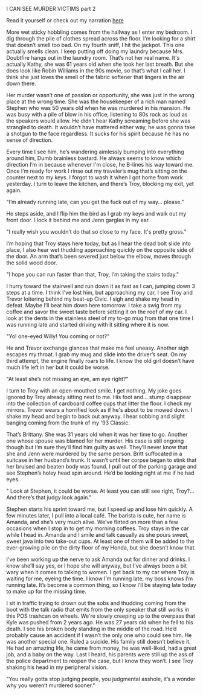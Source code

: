 I CAN SEE MURDER VICTIMS part 2

Read it yourself or check out my narration [here](https://youtu.be/Y4D9ue8HLLs?si=cAA1Fv8_XkTndnfS)

More wet sticky hobbling comes from the hallway as I enter my bedroom. I dig through the pile of clothes spread across the floor. I’m looking for a shirt that doesn’t smell too bad. On my fourth sniff, I hit the jackpot. This one actually smells clean. I keep putting off doing my laundry because Mrs. Doubtfire hangs out in the laundry room. That’s not her real name. It's actually Kathy, she was 61 years old when she took her last breath. But she does look like Robin Williams in the 90s movie, so that’s what I call her. I think she just loves the smell of the fabric softener that lingers in the air down there.

Her murder wasn’t one of passion or opportunity, she was just in the wrong place at the wrong time. She was the housekeeper of a rich man named Stephen who was 50 years old when he was murdered in his mansion. He was busy with a pile of blow in his office, listening to 80s rock as loud as the speakers would allow. He didn’t hear Kathy screaming before she was strangled to death. It wouldn’t have mattered either way, he was gonna take a shotgun to the face regardless. It sucks for his spirit because he has no sense of direction. 

Every time I see him, he’s wandering aimlessly bumping into everything around him, Dumb brainless bastard. He always seems to know which direction I’m in because whenever I'm close, he B-lines his way toward me. Once I’m ready for work I rinse out my traveler’s mug that’s sitting on the counter next to my keys. I forgot to wash it when I got home from work yesterday. I turn to leave the kitchen, and there’s Troy, blocking my exit, yet again. 

"I’m already running late, can you get the fuck out of my way… please."

He steps aside, and I flip him the bird as I grab my keys and walk out my front door. I lock it behind me and Jenn gargles in my ear. 

"I really wish you wouldn’t do that so close to my face. It's pretty gross."

I’m hoping that Troy stays here today, but as I hear the dead bolt slide into place, I also hear wet thudding approaching quickly on the opposite side of the door. An arm that’s been severed just below the elbow, moves through the solid wood door. 

"I hope you can run faster than that, Troy, I’m taking the stairs today."

I hurry toward the stairwell and run down it as fast as I can, jumping down 3 steps at a time. I think I've lost him, but approaching my car, I see Troy and Trevor loitering behind my beat-up Civic. I sigh and shake my head in defeat. Maybe I’ll beat him down here tomorrow. I take a swig from my coffee and savor the sweet taste before setting it on the roof of my car. I look at the dents in the stainless steel of my to-go mug from that one time I was running late and started driving with it sitting where it is now. 

"Yo! one-eyed Willy! You coming or not?"

He and Trevor exchange glances that make me feel uneasy. Another sigh escapes my throat. I grab my mug and slide into the driver’s seat. On my third attempt, the engine finally roars to life. I know the old girl doesn’t have much life left in her but it could be worse. 

"At least she’s not missing an eye, am eye right?"

I turn to Troy with an open-mouthed smile. I get nothing. My joke goes ignored by Troy already sitting next to me. His foot and… stump disappear into the collection of cardboard coffee cups that litter the floor. I check my mirrors. Trevor wears a horrified look as if he's about to be mowed down. I shake my head and begin to back out anyway. I hear sobbing and slight banging coming from the trunk of my '93 Classic.

That’s Brittany. She was 31 years old when it was her time to go. Another one whose spouse was blamed for her murder. His case is still ongoing though but I’m sure they’ll find him guilty as well. They’ll never know that she and Jenn were murdered by the same person. Britt suffocated in a suitcase in her husband’s trunk. It wasn’t until her corpse began to stink that her bruised and beaten body was found. I pull out of the parking garage and see Stephen’s holey head spin around. He’d be looking right at me if he had eyes. 

" Look at Stephen, it could be worse. At least you can still see right, Troy?... And there’s that judgy look again."

Stephen starts his sprint toward me, but I speed up and lose him quickly. A few minutes later, I pull into a local café. The barista is cute, her name is Amanda, and she’s very much alive. We’ve flirted on more than a few occasions when I stop in to get my morning coffees. Troy stays in the car while I head in. Amanda and I smile and talk casually as she pours sweet, sweet java into two take-out cups. At least one of them will be added to the ever-growing pile on the dirty floor of my Honda, but she doesn’t know that. 

I've been working up the nerve to ask Amanda out for dinner and drinks. I know she’ll say yes, or I hope she will anyway, but I've always been a bit wary when it comes to talking to women. I get back to my car where Troy is waiting for me, eyeing the time. I know I’m running late, my boss knows I’m running late. It’s become a common thing, so I know I’ll be staying late today to make up for the missing time. 

I sit in traffic trying to drown out the sobs and thudding coming from the boot with the talk radio that emits from the only speaker that still works in this POS trashcan on wheels. We're slowly creeping up to the overpass that Kyle was pushed from 2 years ago. He was 27 years old when he fell to his death. I see his broken body standing in the middle of the road. He’d probably cause an accident if I wasn’t the only one who could see him. He was another special one. Ruled a suicide. His family still doesn’t believe it. He had an amazing life, he came from money, he was well-liked, had a great job, and a baby on the way. Last I heard, his parents were still up the ass of the police department to reopen the case, but I know they won’t. I see Troy shaking his head in my peripheral vision. 

"You really gotta stop judging people, you judgmental asshole, it’s a wonder why you weren’t murdered sooner."